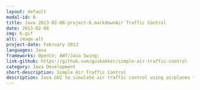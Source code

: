 ```yaml
---
layout: default
modal-id: 6
title: Java 2013-02-08-project-6.markdownAir Traffic Control
date: 2013-02-08
img: 6.gif
alt: image-alt
project-date: February 2013
languages: Java
frameworks: OpenCV; AWT/Java Swing; 
link-github: https://github.com/gusbakker/simple-air-traffic-control
category: Java Development
short-description: Simple Air Traffic Control
description: Java GUI to simulate air traffic control using airplanes that move from airport to airport with limited fuel, using multithreading and concurrency mechanisms.
---
```

